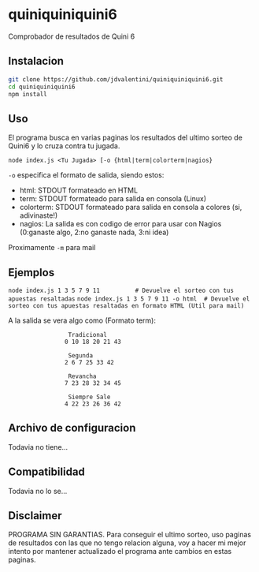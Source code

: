 # quiniquiniquini6
Comprobador de resultados de Quini 6

## Instalacion
```bash
git clone https://github.com/jdvalentini/quiniquiniquini6.git
cd quiniquiniquini6
npm install
```

## Uso
El programa busca en varias paginas los resultados del ultimo sorteo de Quini6 y lo cruza contra tu jugada.

`node index.js <Tu Jugada> [-o {html|term|colorterm|nagios}`

`-o` especifica el formato de salida, siendo estos:
* html: STDOUT formateado en HTML
* term: STDOUT formateado para salida en consola (Linux)
* colorterm: STDOUT formateado para salida en consola a colores (si, adivinaste!)
* nagios: La salida es con codigo de error para usar con Nagios (0:ganaste algo, 2:no ganaste nada, 3:ni idea)

Proximamente `-m` para mail

## Ejemplos
`node index.js 1 3 5 7 9 11          # Devuelve el sorteo con tus apuestas resaltadas`
`node index.js 1 3 5 7 9 11 -o html  # Devuelve el sorteo con tus apuestas resaltadas en formato HTML (Util para mail)`

A la salida se vera algo como (Formato term):
```
                 Tradicional 
                0 10 18 20 21 43
                
                 Segunda 
                2 6 7 25 33 42
                
                 Revancha 
                7 23 28 32 34 45
                
                 Siempre Sale 
                4 22 23 26 36 42

```

## Archivo de configuracion
Todavia no tiene...

## Compatibilidad
Todavia no lo se...

## Disclaimer
PROGRAMA SIN GARANTIAS. Para conseguir el ultimo sorteo, uso paginas de resultados con las que no tengo relacion alguna, voy a hacer mi mejor intento por mantener actualizado el programa ante cambios en estas paginas.